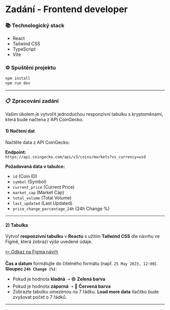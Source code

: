 # Zadání - Frontend developer

### 📚 Technologický stack

- React
- Tailwind CSS
- TypeScript
- Vite

### ⚙️ Spuštění projektu

```bash
npm install
npm run dev
```


---
### 📋 Zpracování zadání 
Vašim úkolem je vytvořit jednoduchou responzivní tabulku s kryptoměnami, která bude načtena z API CoinGecko.


#### 1) Načtení dat
Načtěte data z API CoinGecko:

**Endpoint:**  
```https://api.coingecko.com/api/v3/coins/markets?vs_currency=usd```

**Požadovaná data v tabulce:**
- `id` (Coin ID)
- `symbol` (Symbol)
- `current_price` (Current Price)
- `market_cap` (Market Cap)
- `total_volume` (Total Volume)
- `last_updated` (Last Updated)
- `price_change_percentage_24h` (24h Change %)

---

#### 2) Tabulka
Vytvoř **responzivní tabulku** v **Reactu** s užitím **Tailwind CSS** dle návrhu ve Figmě, která zobrazí výše uvedené údaje.

[✏️ Odkaz na Figma návrh](https://www.figma.com/design/Uozh16JDyBbAzRQuIiFBPz/Twinpeak---frontend-assigment?node-id=0-1&t=GVU5iNWpWn0lJeMJ-1)



**Čas a datum** formátujte do čitelného formátu (např. `25 May 2023, 12:00`).  
**Sloupec `24h Change (%)`**:
- Pokud je hodnota **kladná** ➝ 🟢 **Zelená barva** 
- Pokud je hodnota **záporná** ➝ 🔴 **Červená barva**
- Zobrazte tabulku omezenou na 7 řádku. **Load more data** tlačítko bude zvyšovat počet o 7 řádků.
---

